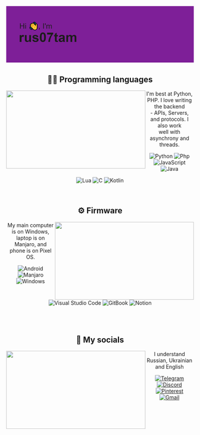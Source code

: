 <img src="header.png">
<div>
    <h2 align="center">👨‍💻 Programming languages</h2>
    <div align="center">
        <img src="https://media1.tenor.com/m/ZUUA2sTEhEYAAAAC/%E3%81%BC%E3%81%A3%E3%81%A1%E3%81%96%E3%82%8D%E3%81%A3%E3%81%8F-%E5%96%9C%E5%A4%9A%E9%83%81%E4%BB%A3.gif"
            align="left" width="373.5px" height="208.5px">
    </div>
    <p align="center">I'm best at Python, PHP. I love writing the backend<br>- APIs, Servers, and protocols. I also
        work<br>well with asynchrony and threads.</p>
    <p align="center">
        <img alt="Python"
            src="https://img.shields.io/badge/python-3670A0?style=for-the-badge&logo=python&logoColor=ffdd54">
        <img alt="Php"
            src="https://img.shields.io/badge/php-%23777BB4.svg?style=for-the-badge&logo=php&logoColor=white">
        <img alt="JavaScript"
            src="https://img.shields.io/badge/javascript-%23323330.svg?style=for-the-badge&logo=javascript&logoColor=%23F7DF1E">
        <img alt="Java"
            src="https://img.shields.io/badge/java-%23ED8B00.svg?style=for-the-badge&logo=openjdk&logoColor=white">
    </p>
    <p align="center">
        <img alt="Lua"
            src="https://img.shields.io/badge/lua-%232C2D72.svg?style=for-the-badge&logo=lua&logoColor=white">
        <img alt="C" src="https://img.shields.io/badge/c-%2300599C.svg?style=for-the-badge&logo=c&logoColor=white">
        <img alt="Kotlin"
            src="https://img.shields.io/badge/kotlin-%237F52FF.svg?style=for-the-badge&logo=kotlin&logoColor=white">
    </p>
</div>
<br>
<div>
    <h2 align="center">⚙️ Firmware</h2>
    <div align="center">
        <img src="https://i.pinimg.com/originals/fa/95/20/fa9520b63409576fe14a332a5914df99.gif" align="right"
            width="373.5px" height="208.5px">
    </div>
    <p align="center">My main computer is on Windows,<br>laptop is on Manjaro, and phone is on Pixel OS.</p>
    <p align="center">
        <img alt="Android"
            src="https://img.shields.io/badge/Android-3DDC84?style=for-the-badge&logo=android&logoColor=white">
        <img alt="Manjaro"
            src="https://img.shields.io/badge/Manjaro-35BF5C?style=for-the-badge&logo=Manjaro&logoColor=white">
        <img alt="Windows"
            src="https://img.shields.io/badge/Windows-0078D6?style=for-the-badge&logo=windows&logoColor=white">
    </p>
    <p align="center">
        <img alt="Visual Studio Code"
            src="https://img.shields.io/badge/Visual%20Studio%20Code-0078d7.svg?style=for-the-badge&logo=visual-studio-code&logoColor=white">
        <img alt="GitBook"
            src="https://img.shields.io/badge/GitBook-181c1f.svg?style=for-the-badge&logo=gitbook&logoColor=DEE5E5">
        <img alt="Notion"
            src="https://img.shields.io/badge/Notion-%23000000.svg?style=for-the-badge&logo=notion&logoColor=white">
    </p>
</div>
<br>
<div>
    <br>
    <h2 align="center">📝 My socials</h2>
    <div align="center">
        <img src="https://camo.githubusercontent.com/4362d71e08b5550747df26fc056b4099636575ad191e03c84ef203cb679cb1a4/68747470733a2f2f692e696d6775722e636f6d2f4b5878306343782e676966"
            align="left" width="373.5px" height="208.5px">
    </div>
    <p align="center">I understand Russian, Ukrainian and English</p>
    <p align="center">
        <a href="https://t.me/rus07tam_vf"><img alt="Telegram"
                src="https://img.shields.io/badge/rus07tam__vf-2CA5E0?style=for-the-badge&logo=telegram&logoColor=white"></a>
        <a href="https://discord.me/rus07tam"><img alt="Discord"
                src="https://img.shields.io/badge/rus07tam-%235865F2.svg?style=for-the-badge&logo=discord&logoColor=white"></a>
        <a href="https://ru.pinterest.com/rus07tamuwu"><img alt="Pinterest"
                src="https://img.shields.io/badge/rus07tamuwu-%23E60023.svg?style=for-the-badge&logo=Pinterest&logoColor=white"></a>
        <a href="mailto:rus07tam.uwu@gmail.com"><img alt="Gmail"
                src="https://img.shields.io/badge/rus07tam.uwu@gmail.com-D14836?style=for-the-badge&logo=gmail&logoColor=white"></a>
    </p>
</div>
